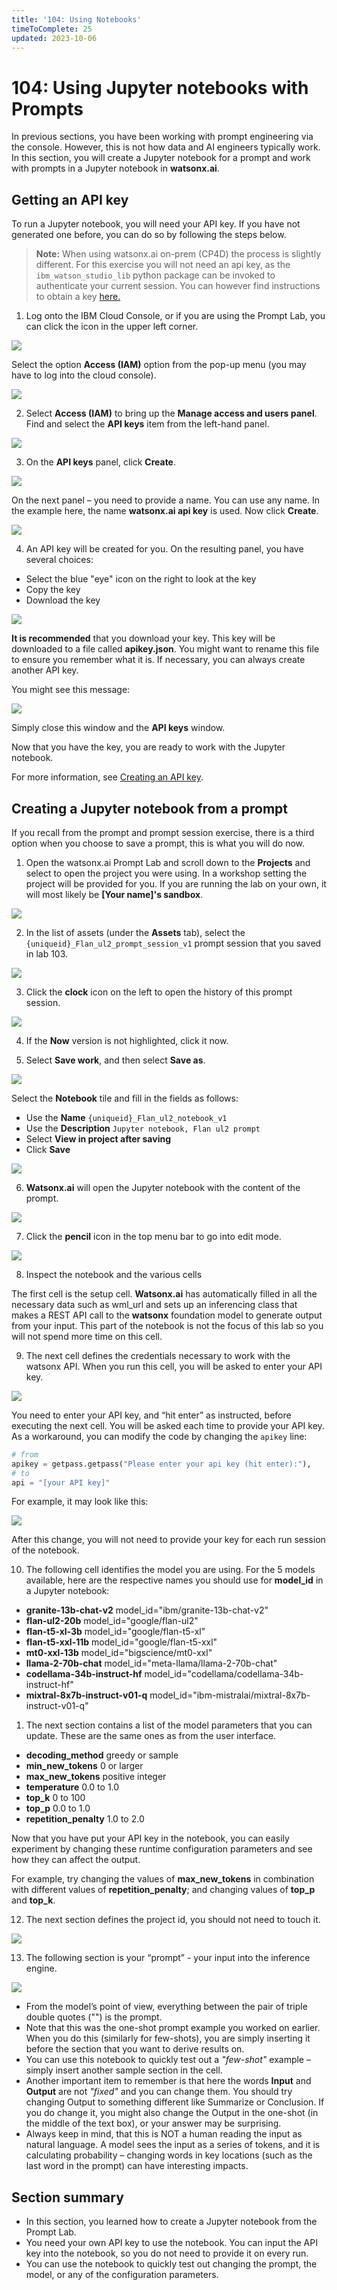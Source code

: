 ```yaml
---
title: '104: Using Notebooks'
timeToComplete: 25
updated: 2023-10-06
---
```


# 104: Using Jupyter notebooks with Prompts

In previous sections, you have been working with prompt engineering via the console. However, this is not how data and AI engineers typically work. In this section, you will create a Jupyter notebook for a prompt and work with prompts in a Jupyter notebook in **watsonx.ai**.

## Getting an API key

To run a Jupyter notebook, you will need your API key. If you have not generated one before, you can do so by following the steps below.

> **Note:** When using watsonx.ai on-prem (CP4D) the process is slightly different. For this exercise you will not need an api key, as the `ibm_watson_studio_lib` python package can be invoked to authenticate your current session. You can however find instructions to obtain a key [here.](https://www.ibm.com/docs/en/cloud-paks/cp-data/4.8.x?topic=steps-generating-api-keys) 

1. Log onto the IBM Cloud Console, or if you are using the Prompt Lab, you can click the icon in the upper left corner.

![](./images/104/image123.png)

Select the option **Access (IAM)** option from the pop-up menu (you may have to log into the cloud console).

![](./images/104/image124.png)

2. Select **Access (IAM)** to bring up the **Manage access and users panel**. Find and select the **API keys** item from the left-hand panel.

![](./images/104/image125.png)

3. On the **API keys** panel, click **Create**.

![](./images/104/image126.png)

On the next panel – you need to provide a name. You can use any name. In the example here, the name **watsonx.ai api key** is used. Now click **Create**.

![](./images/104/image127.png)

4. An API key will be created for you. On the resulting panel, you have several choices:

- Select the blue "eye" icon on the right to look at the key
- Copy the key
- Download the key

![](./images/104/image128.png)

**It is recommended** that you download your key. This key will be downloaded to a file called **apikey.json**. You might want to rename this file to ensure you remember what it is. If necessary, you can always create another API key.

You might see this message:

![](./images/104/image129.png)

Simply close this window and the **API keys** window.

Now that you have the key, you are ready to work with the Jupyter notebook.

For more information, see [Creating an API key](https://cloud.ibm.com/docs/account?topic=account-userapikey&interface=ui#create_user_key).

## Creating a Jupyter notebook from a prompt

If you recall from the prompt and prompt session exercise, there is a third option when you choose to save a prompt, this is what you will do now.

1. Open the watsonx.ai Prompt Lab and scroll down to the **Projects** and select to open the project you were using. In a workshop setting the project will be provided for you. If you are running the lab on your own, it will most likely be **[Your name]'s sandbox**.

![](./images/104/image130.png)

2. In the list of assets (under the **Assets** tab), select the `{uniqueid}_Flan_ul2_prompt_session_v1` prompt session that you saved in lab 103.

![](./images/104/image131.png)

3. Click the **clock** icon on the left to open the history of this prompt session.

![](./images/104/image132.png)

4. If the **Now** version is not highlighted, click it now.

5. Select **Save work**, and then select **Save as**.

![](./images/104/image133.png)

Select the **Notebook** tile and fill in the fields as follows:

- Use the **Name** `{uniqueid}_Flan_ul2_notebook_v1`
- Use the **Description** `Jupyter notebook, Flan ul2 prompt`
- Select **View in project after saving**
- Click **Save**

![](./images/104/image134.png)

6. **Watsonx.ai** will open the Jupyter notebook with the content of the prompt.

![](./images/104/image135.png)

7. Click the **pencil** icon in the top menu bar to go into edit mode.

![](./images/104/image137.png)

<Warning text='You can now work with the Jupyter notebook' />

8. Inspect the notebook and the various cells

The first cell is the setup cell. **Watsonx.ai** has automatically filled in all the necessary data such as wml_url and sets up an inferencing class that makes a REST API call to the **watsonx** foundation model to generate output from your input. This part of the notebook is not the focus of this lab so you will not spend more time on this cell.

9. The next cell defines the credentials necessary to work with the watsonx API. When you run this cell, you will be asked to enter your API key.

![](./images/104/image138.png)

You need to enter your API key, and “hit enter” as instructed, before executing the next cell. You will be asked each time to provide your API key. As a workaround, you can modify the code by changing the `apikey` line:

```py
# from
apikey = getpass.getpass("Please enter your api key (hit enter):"),
# to
api = "[your API key]"
```

For example, it may look like this:

![](./images/104/image139.png)

After this change, you will not need to provide your key for each run session of the notebook.

10. The following cell identifies the model you are using. For the 5 models available, here are the respective names you should use for **model_id** in a Jupyter notebook:

- **granite-13b-chat-v2** model_id="ibm/granite-13b-chat-v2"
- **flan-ul2-20b** model_id="google/flan-ul2"
- **flan-t5-xl-3b** model_id="google/flan-t5-xl"
- **flan-t5-xxl-11b** model_id="google/flan-t5-xxl"
- **mt0-xxl-13b** model_id="bigscience/mt0-xxl"
- **llama-2-70b-chat** model_id="meta-llama/llama-2-70b-chat"
- **codellama-34b-instruct-hf** model_id="codellama/codellama-34b-instruct-hf"
- **mixtral-8x7b-instruct-v01-q** model_id="ibm-mistralai/mixtral-8x7b-instruct-v01-q"

1.  The next section contains a list of the model parameters that you can update. These are the same ones as from the user interface.

- **decoding_method** greedy or sample
- **min_new_tokens** 0 or larger
- **max_new_tokens** positive integer
- **temperature** 0.0 to 1.0
- **top_k** 0 to 100
- **top_p** 0.0 to 1.0
- **repetition_penalty** 1.0 to 2.0

Now that you have put your API key in the notebook, you can easily experiment by changing these runtime configuration parameters and see how they can affect the output.

For example, try changing the values of **max_new_tokens** in combination with different values of **repetition_penalty**; and changing values of **top_p** and **top_k**.

12. The next section defines the project id, you should not need to touch it.

![](./images/104/image140.png)

13. The following section is your “prompt” - your input into the inference engine.

![](./images/104/image141.png)

- From the model’s point of view, everything between the pair of triple double quotes ("") is the prompt.
- Note that this was the one-shot prompt example you worked on earlier. When you do this (similarly for few-shots), you are simply inserting it before the section that you want to derive results on.
- You can use this notebook to quickly test out a _"few-shot"_ example – simply insert another sample section in the cell.
- Another important item to remember is that here the words **Input** and **Output** are not _"fixed"_ and you can change them. You should try changing Output to something different like Summarize or Conclusion. If you do change it, you might also change the Output in the one-shot (in the middle of the text box), or your answer may be surprising.
- Always keep in mind, that this is NOT a human reading the input as natural language. A model sees the input as a series of tokens, and it is calculating probability – changing words in key locations (such as the last word in the prompt) can have interesting impacts.

## Section summary

- In this section, you learned how to create a Jupyter notebook from the Prompt Lab.
- You need your own API key to use the notebook. You can input the API key into the notebook, so you do not need to provide it on every run.
- You can use the notebook to quickly test out changing the prompt, the model, or any of the configuration parameters.
